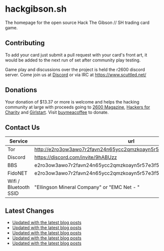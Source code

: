 # hackgibson.sh
The homepage for the open source Hack The Gibson // SH trading card game.


## Contributing

To add your card just submit a pull request with your card's front art, it would be added to the next run of set after community play testing.

Game play and discussions over the project is held the r2600 discord server. Come join us at [Discord](https://discord.com/invite/9hABUzz) or via IRC at https://www.scuttled.net/


## Donations

Your donation of $13.37 or more is welcome and helps the hacking community at large with proceeds going to [2600 Magazine](https://2600.com/), [Hackers for Charity](https://hackersforcharity.org) and [Girlstart](https://girlstart.org).  Visit [buymeacoffee](https://www.buymeacoffee.com/hackgibson.sh) to donate.


## Contact Us

Service | url
-|-
Tor | http://e2ro3ow3awo7r2favn24n65ycc2qmzkoayn5r57e3f56nvjwdcgg32ad.onion
Discord | https://discord.com/invite/9hABUzz
BBS | e2ro3ow3awo7r2favn24n65ycc2qmzkoayn5r57e3f56nvjwdcgg32ad.onion:23
FidoNET | e2ro3ow3awo7r2favn24n65ycc2qmzkoayn5r57e3f56nvjwdcgg32ad.onion:24554
Wifi / Bluetooth SSID | "Ellingson Mineral Company" or "EMC Net - <fidonet address>"

## Latest Changes
<!-- BLOG-POST-LIST:START -->
- [Updated with the latest blog posts](https://github.com/DFW2600/hackgibson.sh/commit/da7685eef93ecf22adfcd4795cbeeb7126c823ef)
- [Updated with the latest blog posts](https://github.com/DFW2600/hackgibson.sh/commit/265d037b2a227c0c8ce596eb06a17141e33aae3b)
- [Updated with the latest blog posts](https://github.com/DFW2600/hackgibson.sh/commit/7cd88a3568e1ad217ffdeea7c081da2cee9cb1ac)
- [Updated with the latest blog posts](https://github.com/DFW2600/hackgibson.sh/commit/9ae4047d2b2da86521d4396e6aace3a21a94b4ed)
- [Updated with the latest blog posts](https://github.com/DFW2600/hackgibson.sh/commit/875b007ff8bf9c143cf02e17ffda2f4ad112ab8e)
<!-- BLOG-POST-LIST:END -->
